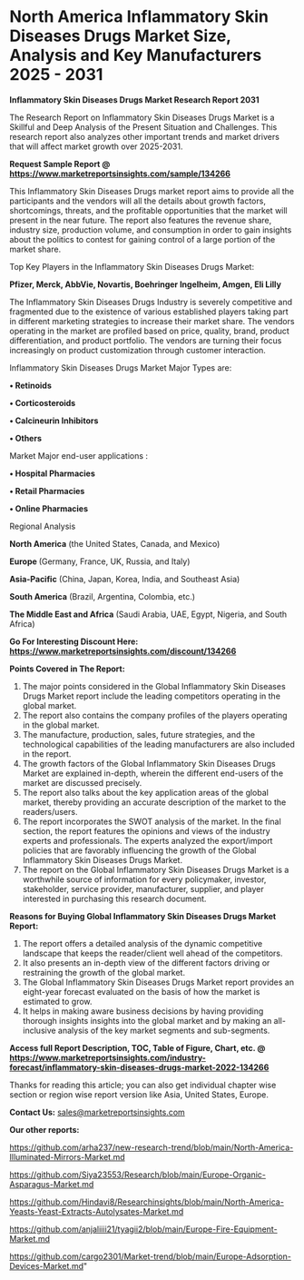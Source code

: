 # North America Inflammatory Skin Diseases Drugs Market Size, Analysis and Key Manufacturers 2025 - 2031

<strong>Inflammatory Skin Diseases Drugs Market Research Report 2031</strong>

The Research Report on Inflammatory Skin Diseases Drugs Market is a Skillful and Deep Analysis of the Present Situation and Challenges. This research report also analyzes other important trends and market drivers that will affect market growth over 2025-2031.

<strong>Request Sample Report @ <a href=https://www.marketreportsinsights.com/sample/134266>https://www.marketreportsinsights.com/sample/134266</a></strong>

This Inflammatory Skin Diseases Drugs market report aims to provide all the participants and the vendors will all the details about growth factors, shortcomings, threats, and the profitable opportunities that the market will present in the near future. The report also features the revenue share, industry size, production volume, and consumption in order to gain insights about the politics to contest for gaining control of a large portion of the market share.

Top Key Players in the Inflammatory Skin Diseases Drugs Market:

<strong>Pfizer, Merck, AbbVie, Novartis, Boehringer Ingelheim, Amgen, Eli Lilly</strong>

The Inflammatory Skin Diseases Drugs Industry is severely competitive and fragmented due to the existence of various established players taking part in different marketing strategies to increase their market share. The vendors operating in the market are profiled based on price, quality, brand, product differentiation, and product portfolio. The vendors are turning their focus increasingly on product customization through customer interaction.

Inflammatory Skin Diseases Drugs Market Major Types are:

<strong>• Retinoids

• Corticosteroids

• Calcineurin Inhibitors

• Others</strong>

Market Major end-user applications :

<strong>• Hospital Pharmacies

• Retail Pharmacies

• Online Pharmacies</strong>

Regional Analysis

</u><strong><b>North America</b></strong> (the United States, Canada, and Mexico)

<strong><b>Europe </b></strong>(Germany, France, UK, Russia, and Italy)

<strong><b>Asia-Pacific</b></strong> (China, Japan, Korea, India, and Southeast Asia)

<strong><b>South America</b></strong> (Brazil, Argentina, Colombia, etc.)

<strong><b>The Middle East and Africa</b></strong> (Saudi Arabia, UAE, Egypt, Nigeria, and South Africa)

<strong>Go For Interesting Discount Here: <a href=https://www.marketreportsinsights.com/discount/134266>https://www.marketreportsinsights.com/discount/134266</a></strong>

<strong>Points Covered in The Report:</strong>
<ol>
  <li>The major points considered in the Global Inflammatory Skin Diseases Drugs Market report include the leading competitors operating in the global market.</li>
  <li>The report also contains the company profiles of the players operating in the global market.</li>
  <li>The manufacture, production, sales, future strategies, and the technological capabilities of the leading manufacturers are also included in the report.</li>
  <li>The growth factors of the Global Inflammatory Skin Diseases Drugs Market are explained in-depth, wherein the different end-users of the market are discussed precisely.</li>
  <li>The report also talks about the key application areas of the global market, thereby providing an accurate description of the market to the readers/users.</li>
  <li>The report incorporates the SWOT analysis of the market. In the final section, the report features the opinions and views of the industry experts and professionals. The experts analyzed the export/import policies that are favorably influencing the growth of the Global Inflammatory Skin Diseases Drugs Market.</li>
  <li>The report on the Global Inflammatory Skin Diseases Drugs Market is a worthwhile source of information for every policymaker, investor, stakeholder, service provider, manufacturer, supplier, and player interested in purchasing this research document.</li>
</ol>
<strong>Reasons for Buying Global Inflammatory Skin Diseases Drugs Market Report:</strong>

<ol>
  <li>The report offers a detailed analysis of the dynamic competitive landscape that keeps the reader/client well ahead of the competitors.</li>
  <li>It also presents an in-depth view of the different factors driving or restraining the growth of the global market.</li>
  <li>The Global Inflammatory Skin Diseases Drugs Market report provides an eight-year forecast evaluated on the basis of how the market is estimated to grow.</li>
  <li>It helps in making aware business decisions by having providing thorough insights insights into the global market and by making an all-inclusive analysis of the key market segments and sub-segments.</li>
</ol>
<strong>Access full Report Description, TOC, Table of Figure, Chart, etc. @ <a href=https://www.marketreportsinsights.com/industry-forecast/inflammatory-skin-diseases-drugs-market-2022-134266>https://www.marketreportsinsights.com/industry-forecast/inflammatory-skin-diseases-drugs-market-2022-134266</a></strong>


Thanks for reading this article; you can also get individual chapter wise section or region wise report version like Asia, United States, Europe.

<strong>Contact Us:</strong>
sales@marketreportsinsights.com

<strong>Our other reports:</strong>

<a href=https://github.com/arha237/new-research-trend/blob/main/North-America-Illuminated-Mirrors-Market.md>https://github.com/arha237/new-research-trend/blob/main/North-America-Illuminated-Mirrors-Market.md</a>

<a href=https://github.com/Siya23553/Research/blob/main/Europe-Organic-Asparagus-Market.md>https://github.com/Siya23553/Research/blob/main/Europe-Organic-Asparagus-Market.md</a>

<a href=https://github.com/Hindavi8/Researchinsights/blob/main/North-America-Yeasts-Yeast-Extracts-Autolysates-Market.md>https://github.com/Hindavi8/Researchinsights/blob/main/North-America-Yeasts-Yeast-Extracts-Autolysates-Market.md</a>

<a href=https://github.com/anjaliiii21/tyagii2/blob/main/Europe-Fire-Equipment-Market.md>https://github.com/anjaliiii21/tyagii2/blob/main/Europe-Fire-Equipment-Market.md</a>

<a href=https://github.com/cargo2301/Market-trend/blob/main/Europe-Adsorption-Devices-Market.md>https://github.com/cargo2301/Market-trend/blob/main/Europe-Adsorption-Devices-Market.md</a>"
